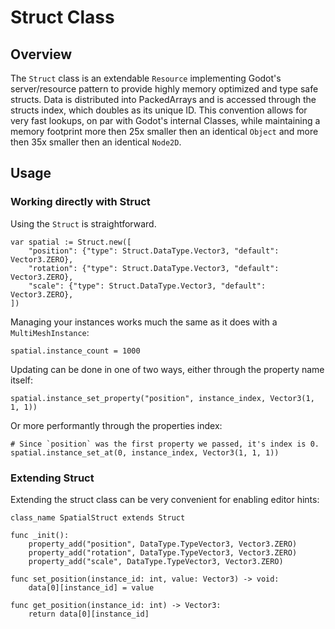 # Struct Class

## Overview

The `Struct` class is an extendable `Resource` implementing Godot's server/resource pattern to provide highly memory optimized and type safe structs. Data is distributed into <Type>PackedArrays and is accessed through the structs index, which doubles as its unique ID. This convention allows for very fast lookups, on par with Godot's internal Classes, while maintaining a memory footprint more then 25x smaller then an identical `Object` and more then 35x smaller then an identical `Node2D`.



## Usage

### Working directly with Struct

Using the `Struct` is straightforward.
```
var spatial := Struct.new([
    "position": {"type": Struct.DataType.Vector3, "default": Vector3.ZERO},
    "rotation": {"type": Struct.DataType.Vector3, "default": Vector3.ZERO},
    "scale": {"type": Struct.DataType.Vector3, "default": Vector3.ZERO},
])
```

Managing your instances works much the same as it does with a `MultiMeshInstance`:
```
spatial.instance_count = 1000
```

Updating can be done in one of two ways, either through the property name itself:
```
spatial.instance_set_property("position", instance_index, Vector3(1, 1, 1))
```

Or more performantly through the properties index:
```
# Since `position` was the first property we passed, it's index is 0.
spatial.instance_set_at(0, instance_index, Vector3(1, 1, 1))
```

### Extending Struct

Extending the struct class can be very convenient for enabling editor hints:
```
class_name SpatialStruct extends Struct

func _init():
    property_add("position", DataType.TypeVector3, Vector3.ZERO)
    property_add("rotation", DataType.TypeVector3, Vector3.ZERO)
    property_add("scale", DataType.TypeVector3, Vector3.ZERO)

func set_position(instance_id: int, value: Vector3) -> void:
    data[0][instance_id] = value

func get_position(instance_id: int) -> Vector3:
    return data[0][instance_id]
```
